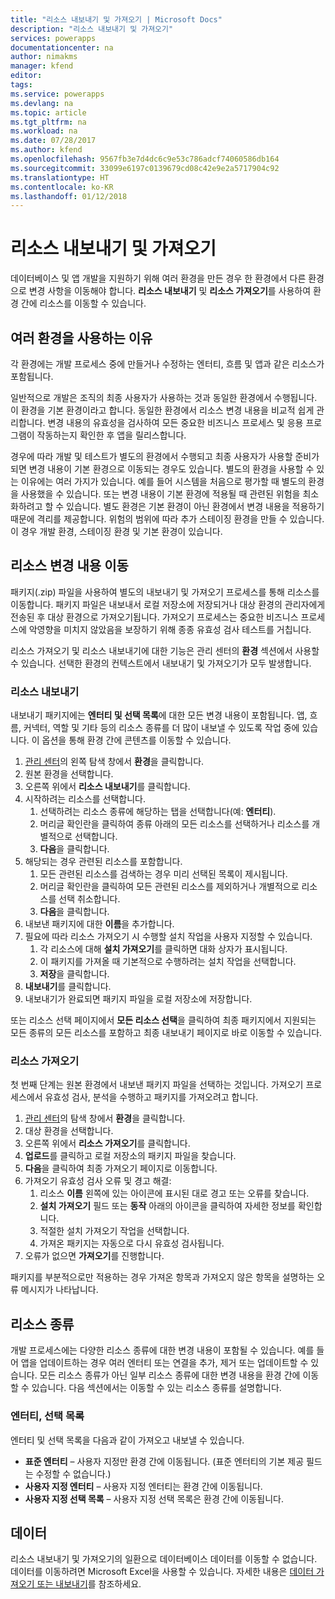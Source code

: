 ```yaml
---
title: "리소스 내보내기 및 가져오기 | Microsoft Docs"
description: "리소스 내보내기 및 가져오기"
services: powerapps
documentationcenter: na
author: nimakms
manager: kfend
editor: 
tags: 
ms.service: powerapps
ms.devlang: na
ms.topic: article
ms.tgt_pltfrm: na
ms.workload: na
ms.date: 07/28/2017
ms.author: kfend
ms.openlocfilehash: 9567fb3e7d4dc6c9e53c786adcf74060586db164
ms.sourcegitcommit: 33099e6197c0139679cd08c42e9e2a5717904c92
ms.translationtype: HT
ms.contentlocale: ko-KR
ms.lasthandoff: 01/12/2018
---
```

# <a name="export-and-import-resources"></a>리소스 내보내기 및 가져오기
데이터베이스 및 앱 개발을 지원하기 위해 여러 환경을 만든 경우 한 환경에서 다른 환경으로 변경 사항을 이동해야 합니다. **리소스 내보내기** 및 **리소스 가져오기**를 사용하여 환경 간에 리소스를 이동할 수 있습니다.

## <a name="why-use-multiple-environments"></a>여러 환경을 사용하는 이유
각 환경에는 개발 프로세스 중에 만들거나 수정하는 엔터티, 흐름 및 앱과 같은 리소스가 포함됩니다. 

일반적으로 개발은 조직의 최종 사용자가 사용하는 것과 동일한 환경에서 수행됩니다. 이 환경을 기본 환경이라고 합니다. 동일한 환경에서 리소스 변경 내용을 비교적 쉽게 관리합니다. 변경 내용의 유효성을 검사하여 모든 중요한 비즈니스 프로세스 및 응용 프로그램이 작동하는지 확인한 후 앱을 릴리스합니다.

경우에 따라 개발 및 테스트가 별도의 환경에서 수행되고 최종 사용자가 사용할 준비가 되면 변경 내용이 기본 환경으로 이동되는 경우도 있습니다. 별도의 환경을 사용할 수 있는 이유에는 여러 가지가 있습니다. 예를 들어 시스템을 처음으로 평가할 때 별도의 환경을 사용했을 수 있습니다. 또는 변경 내용이 기본 환경에 적용될 때 관련된 위험을 최소화하려고 할 수 있습니다. 별도 환경은 기본 환경이 아닌 환경에서 변경 내용을 적용하기 때문에 격리를 제공합니다. 위험의 범위에 따라 추가 스테이징 환경을 만들 수 있습니다. 이 경우 개발 환경, 스테이징 환경 및 기본 환경이 있습니다.

## <a name="moving-resource-changes"></a>리소스 변경 내용 이동
패키지(.zip) 파일을 사용하여 별도의 내보내기 및 가져오기 프로세스를 통해 리소스를 이동합니다. 패키지 파일은 내보내서 로컬 저장소에 저장되거나 대상 환경의 관리자에게 전송된 후 대상 환경으로 가져오기됩니다. 가져오기 프로세스는 중요한 비즈니스 프로세스에 악영향을 미치지 않았음을 보장하기 위해 종종 유효성 검사 테스트를 거칩니다.

리소스 가져오기 및 리소스 내보내기에 대한 기능은 관리 센터의 **환경** 섹션에서 사용할 수 있습니다. 선택한 환경의 컨텍스트에서 내보내기 및 가져오기가 모두 발생합니다.

### <a name="export-resources"></a>리소스 내보내기
내보내기 패키지에는 **엔터티 및 선택 목록**에 대한 모든 변경 내용이 포함됩니다. 앱, 흐름, 커넥터, 역할 및 기타 등의 리소스 종류를 더 많이 내보낼 수 있도록 작업 중에 있습니다. 이 옵션을 통해 환경 간에 콘텐츠를 이동할 수 있습니다.

1. [관리 센터](https://admin.powerapps.com)의 왼쪽 탐색 창에서 **환경**을 클릭합니다.
2. 원본 환경을 선택합니다.
3. 오른쪽 위에서 **리소스 내보내기**를 클릭합니다.
4. 시작하려는 리소스를 선택합니다.
   1. 선택하려는 리소스 종류에 해당하는 탭을 선택합니다(예: **엔터티**).
   2. 머리글 확인란을 클릭하여 종류 아래의 모든 리소스를 선택하거나 리소스를 개별적으로 선택합니다.
   3. **다음**을 클릭합니다.
5. 해당되는 경우 관련된 리소스를 포함합니다.
   1. 모든 관련된 리소스를 검색하는 경우 미리 선택된 목록이 제시됩니다.
   2. 머리글 확인란을 클릭하여 모든 관련된 리소스를 제외하거나 개별적으로 리소스를 선택 취소합니다.
   3. **다음**을 클릭합니다.
6. 내보낸 패키지에 대한 **이름**을 추가합니다.
7. 필요에 따라 리소스 가져오기 시 수행할 설치 작업을 사용자 지정할 수 있습니다.
   1. 각 리소스에 대해 **설치 가져오기**를 클릭하면 대화 상자가 표시됩니다.
   2. 이 패키지를 가져올 때 기본적으로 수행하려는 설치 작업을 선택합니다.
   3. **저장**을 클릭합니다.
8. **내보내기**를 클릭합니다.
9. 내보내기가 완료되면 패키지 파일을 로컬 저장소에 저장합니다.

또는 리소스 선택 페이지에서 **모든 리소스 선택**을 클릭하여 최종 패키지에서 지원되는 모든 종류의 모든 리소스를 포함하고 최종 내보내기 페이지로 바로 이동할 수 있습니다.

### <a name="import-resources"></a>리소스 가져오기
첫 번째 단계는 원본 환경에서 내보낸 패키지 파일을 선택하는 것입니다. 가져오기 프로세스에서 유효성 검사, 분석을 수행하고 패키지를 가져오려고 합니다.

1. [관리 센터](https://admin.powerapps.com)의 탐색 창에서 **환경**을 클릭합니다.
2. 대상 환경을 선택합니다.
3. 오른쪽 위에서 **리소스 가져오기**를 클릭합니다.
4. **업로드**를 클릭하고 로컬 저장소의 패키지 파일을 찾습니다.
5. **다음**을 클릭하여 최종 가져오기 페이지로 이동합니다.
6. 가져오기 유효성 검사 오류 및 경고 해결:
   1. 리소스 **이름** 왼쪽에 있는 아이콘에 표시된 대로 경고 또는 오류를 찾습니다.
   2. **설치 가져오기** 필드 또는 **동작** 아래의 아이콘을 클릭하여 자세한 정보를 확인합니다.
   3. 적절한 설치 가져오기 작업을 선택합니다.
   4. 가져온 패키지는 자동으로 다시 유효성 검사됩니다.
7. 오류가 없으면 **가져오기**를 진행합니다.

패키지를 부분적으로만 적용하는 경우 가져온 항목과 가져오지 않은 항목을 설명하는 오류 메시지가 나타납니다.

## <a name="resource-types"></a>리소스 종류
개발 프로세스에는 다양한 리소스 종류에 대한 변경 내용이 포함될 수 있습니다. 예를 들어 앱을 업데이트하는 경우 여러 엔터티 또는 연결을 추가, 제거 또는 업데이트할 수 있습니다. 모든 리소스 종류가 아닌 일부 리소스 종류에 대한 변경 내용을 환경 간에 이동할 수 있습니다. 다음 섹션에서는 이동할 수 있는 리소스 종류를 설명합니다.

### <a name="entities-picklists"></a>엔터티, 선택 목록
엔터티 및 선택 목록을 다음과 같이 가져오고 내보낼 수 있습니다.

* **표준 엔터티** – 사용자 지정만 환경 간에 이동됩니다. (표준 엔터티의 기본 제공 필드는 수정할 수 없습니다.)
* **사용자 지정 엔터티** – 사용자 지정 엔터티는 환경 간에 이동됩니다.
* **사용자 지정 선택 목록** – 사용자 지정 선택 목록은 환경 간에 이동됩니다.

## <a name="data"></a>데이터
리소스 내보내기 및 가져오기의 일환으로 데이터베이스 데이터를 이동할 수 없습니다. 데이터를 이동하려면 Microsoft Excel을 사용할 수 있습니다. 자세한 내용은 [데이터 가져오기 또는 내보내기](data-platform-export-data.md)를 참조하세요.

